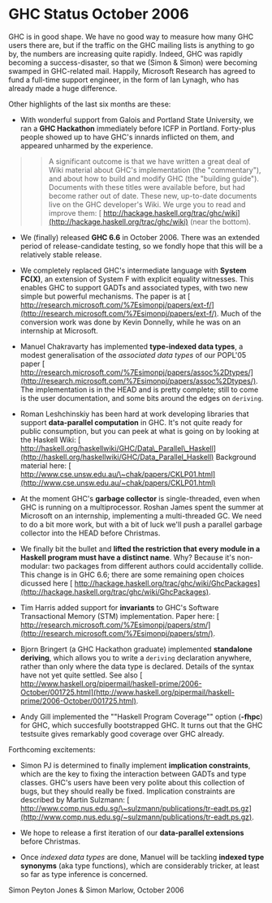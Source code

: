 # GHC Status October 2006



GHC is in good shape. We have no good way to measure how many GHC
users there are, but if the traffic on the GHC mailing lists is
anything to go by, the numbers are increasing quite rapidly. Indeed,
GHC was rapidly becoming a success-disaster, so that we (Simon &
Simon) were becoming swamped in GHC-related mail.  Happily,
Microsoft Research has agreed to fund a full-time support engineer,
in the form of Ian Lynagh, who has already made a huge difference.



Other highlights of the last six months are these:


- With wonderful support from Galois and Portland State University, we ran a **GHC Hackathon** immediately before ICFP in Portland.  Forty-plus people showed up to have GHC's innards inflicted on them, and appeared unharmed by the experience.

>
> >
> >
> > A significant outcome is that we have written a great deal of Wiki material about GHC's implementation (the "commentary"), and about how to build and modify GHC (the "building guide").  Documents with these titles were available before, but had become rather out of date.  These new, up-to-date documents live on the GHC developer's Wiki.  We urge you to read and improve them:   [
> > http://hackage.haskell.org/trac/ghc/wiki](http://hackage.haskell.org/trac/ghc/wiki) (near the bottom).
> >
> >
>


  


- We (finally) released **GHC 6.6** in October 2006. There was an extended period of release-candidate testing, so we fondly hope that this will be a relatively stable release.

- We completely replaced GHC's intermediate language with **System FC(X)**, an extension of System F with explicit equality witnesses.  This enables GHC to support GADTs and associated types, with two new simple but powerful mechanisms. The paper is at [
  http://research.microsoft.com/%7Esimonpj/papers/ext-f/](http://research.microsoft.com/%7Esimonpj/papers/ext-f/). Much of the conversion work was done by Kevin Donnelly, while he was on an internship at Microsoft.

- Manuel Chakravarty has implemented **type-indexed data types**, a modest generalisation of the *associated data types* of our POPL'05 paper  [
  http://research.microsoft.com/%7Esimonpj/papers/assoc%2Dtypes/](http://research.microsoft.com/%7Esimonpj/papers/assoc%2Dtypes/). The implementation is in the HEAD and is pretty complete; still to come is the user documentation, and some bits around the edges on `deriving`.

- Roman Leshchinskiy has been hard at work developing libraries that support **data-parallel computation** in GHC.  It's not quite ready for public consumption, but you can peek at what is going on by looking at the Haskell Wiki: [
  http://haskell.org/haskellwiki/GHC/Data\_Parallel\_Haskell](http://haskell.org/haskellwiki/GHC/Data_Parallel_Haskell)  Background material here: [
  http://www.cse.unsw.edu.au/\~chak/papers/CKLP01.html](http://www.cse.unsw.edu.au/~chak/papers/CKLP01.html)

- At the moment GHC's **garbage collector** is single-threaded, even when GHC is running on a multiprocessor.  Roshan James spent the summer at Microsoft on an internship, implementing a multi-threaded GC.  We need to do a bit more work, but with a bit of luck we'll push a parallel garbage collector into the HEAD before Christmas.

- We finally bit the bullet and **lifted the restriction that every module in a Haskell program must have a distinct name**.  Why?  Because it's non-modular: two packages from different authors could accidentally collide.  This change is in GHC 6.6; there are some remaining open choices dicussed here [
  http://hackage.haskell.org/trac/ghc/wiki/GhcPackages](http://hackage.haskell.org/trac/ghc/wiki/GhcPackages).

- Tim Harris added support for **invariants** to GHC's Software Transactional Memory (STM) implementation. Paper here: [
  http://research.microsoft.com/%7Esimonpj/papers/stm/](http://research.microsoft.com/%7Esimonpj/papers/stm/).

- Bjorn Bringert (a GHC Hackathon graduate) implemented **standalone deriving**, which allows you to write a `deriving` declaration anywhere, rather than only where the data type is declared.  Details of the syntax have not yet quite settled.  See also [
  http://www.haskell.org/pipermail/haskell-prime/2006-October/001725.html](http://www.haskell.org/pipermail/haskell-prime/2006-October/001725.html).

- Andy Gill implemented the ""Haskell Program Coverage"" option (**-fhpc**) for GHC, which succesfully bootstrapped GHC. It turns out that the GHC testsuite gives remarkably good coverage over GHC already.


Forthcoming excitements:


-  Simon PJ is determined to finally implement **implication constraints**, which are the key to fixing the interaction between GADTs and type classes.   GHC's users have been very polite about this collection of bugs, but they should really be fixed.  Implication constraints are described by Martin Sulzmann: [
  http://www.comp.nus.edu.sg/\~sulzmann/publications/tr-eadt.ps.gz](http://www.comp.nus.edu.sg/~sulzmann/publications/tr-eadt.ps.gz).

- We hope to release a first iteration of our **data-parallel extensions** before Christmas.

- Once *indexed data types* are done, Manuel will be tackling **indexed type synonyms** (aka type functions), which are considerably tricker, at least so far as type inference is concerned.


Simon Peyton Jones & Simon Marlow, October 2006


